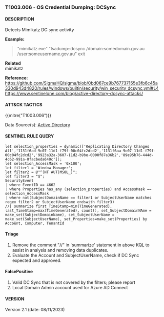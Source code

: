 ### T1003.006 - OS Credential Dumping: DCSync   
  

####  DESCRIPTION  
Detects Mimikatz DC sync activity    


**Example:**  
> "mimikatz.exe" "lsadump::dcsync /domain:somedomain.gov.au /user:someusername.gov.au" exit       


**Related**  
mimikatz         


**Reference:**  
https://github.com/SigmaHQ/sigma/blob/0bd067ce9b767737155e3fb6c45a330d943d4820/rules/windows/builtin/security/win_security_dcsync.yml#L4   
https://www.sentinelone.com/blog/active-directory-dcsync-attacks/  


####  ATT&CK TACTICS    
{{mitre("T1003.006")}}    

Data Source(s): [Active Directory](https://attack.mitre.org/datasources/DS0026/)  


#### SENTINEL RULE QUERY   

~~~
let selection_properties = dynamic(['Replicating Directory Changes All','1131f6ad-9c07-11d1-f79f-00c04fc2dcd2','1131f6aa-9c07-11d1-f79f-00c04fc2dcd2','9923a32a-3607-11d2-b9be-0000f87a36b2','89e95b76-444d-4c62-991a-0facbeda640c']);
let selection_AccessMask = '0x100';
let filter1 = 'Window Manager';
let filter2 = @"^(NT AUT|MSOL_)";
let filter3 = "$";
SecurityEvent
| where EventID == 4662
| where Properties has_any (selection_properties) and AccessMask == selection_AccessMask
| where not(SubjectDomainName == filter1 or SubjectUserName matches regex filter2 or SubjectUserName endswith filter3)
//| summarize first_TimeStamp=min(TimeGenerated), last_TimeStamp=max(TimeGenerated), count(), set_SubjectDomainNAme = make_set(SubjectDomainName), set_SubjectUserName = make_set(SubjectUserName), set_Properties=make_set(Properties) by Account, Computer, TenantId
~~~


#### Triage  
1. Remove the comment "//" in 'summarize' statement in above KQL to assist in analysis and removing data duplicates.
2. Evaluate the Account and SubjectUserName, check if DC Sync expected and approved. 


#### FalsePositive  
1. Valid DC Sync that is not covered by the filters; please report
2. Local Domain Admin account used for Azure AD Connect  

#### VERSION  
Version 2.1 (date: 08/11/2023) 